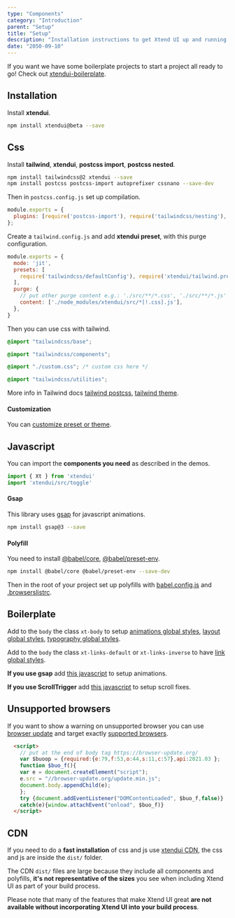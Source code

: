 ```yaml
---
type: "Components"
category: "Introduction"
parent: "Setup"
title: "Setup"
description: "Installation instructions to get Xtend UI up and running."
date: "2050-09-10"
---
```


If you want we have some boilerplate projects to start a project all ready to go! Check out [xtendui-boilerplate](https://github.com/xtendui/xtendui-boilerplate).

## Installation

Install **xtendui**.

```sh
npm install xtendui@beta --save
```

## Css

Install **tailwind**, **xtendui**, **postcss import**, **postcss nested**.

```sh
npm install tailwindcss@2 xtendui --save
npm install postcss postcss-import autoprefixer cssnano --save-dev
```

Then in `postcss.config.js` set up compilation.

```jsx
module.exports = {
  plugins: [require('postcss-import'), require('tailwindcss/nesting'), require('tailwindcss'), require('autoprefixer'), require('cssnano')],
};
```

Create a `tailwind.config.js` and add **xtendui preset**, with this purge configuration.

```jsx
module.exports = {
  mode: 'jit',
  presets: [
    require('tailwindcss/defaultConfig'), require('xtendui/tailwind.preset'),
  ],
  purge: {
    // put other purge content e.g.: './src/**/*.css', './src/**/*.js'
    content: ['./node_modules/xtendui/src/*[!.css].js'],
  },
}
```

Then you can use css with tailwind.

```css
@import "tailwindcss/base";

@import "tailwindcss/components";

@import "./custom.css"; /* custom css here */

@import "tailwindcss/utilities";
```

More info in Tailwind docs [tailwind postcss](https://tailwindcss.com/docs/using-with-preprocessors), [tailwind theme](https://tailwindcss.com/docs/theme).

#### Customization

You can [customize preset or theme](https://xtendui.com/components/preset#customization).

## Javascript

You can import the **components you need** as described in the demos.

```jsx
import { Xt } from 'xtendui'
import 'xtendui/src/toggle'
```

#### Gsap

This library uses [gsap](https://github.com/greensock/GSAP) for javascript animations.

```sh
npm install gsap@3 --save
```

#### Polyfill

You need to install [@babel/core](https://www.npmjs.com/package/@babel/core), [@babel/preset-env](https://www.npmjs.com/package/@babel/preset-env).

```sh
npm install @babel/core @babel/preset-env --save-dev
```

Then in the root of your project set up polyfills with [babel.config.js](https://github.com/xtendui/xtendui/blob/beta/babel.config.js) and [.browserslistrc](https://github.com/xtendui/xtendui/blob/beta/.browserslistrc).

## Boilerplate

Add to the `body` the class `xt-body` to setup [animations global styles](https://xtendui.com/components/animation#global-styles), [layout global styles](https://xtendui.com/components/layout#global-styles), [typography global styles](https://xtendui.com/components/typography#global-styles).

Add to the `body` the class `xt-links-default` or `xt-links-inverse` to have [link global styles](https://xtendui.com/components/link#global-styles).

**If you use gsap** add [this javascript](https://xtendui.com/components/animation#setup) to setup animations.

**If you use ScrollTrigger** add [this javascript](https://xtendui.com/components/scroll#setup) to setup scroll fixes.

## Unsupported browsers

If you want to show a warning on unsupported browser you can use [browser update](https://browser-update.org/) and target exactly [supported browsers](https://github.com/xtendui/xtendui/blob/beta/.browserslistrc).

```html
  <script>
    // put at the end of body tag https://browser-update.org/
    var $buoop = {required:{e:79,f:53,o:44,s:11,c:57},api:2021.03 };
    function $buo_f(){
    var e = document.createElement("script");
    e.src = "//browser-update.org/update.min.js";
    document.body.appendChild(e);
    };
    try {document.addEventListener("DOMContentLoaded", $buo_f,false)}
    catch(e){window.attachEvent("onload", $buo_f)}
  </script>
```

## CDN

If you need to do a **fast installation** of css and js use [xtendui CDN](https://unpkg.com/xtendui@beta/), the css and js are inside the `dist/` folder.

The CDN `dist/` files are large because they include all components and polyfills, **it's not representative of the sizes** you see when including Xtend UI as part of your build process.

Please note that many of the features that make Xtend UI great **are not available without incorporating Xtend UI into your build process**.
